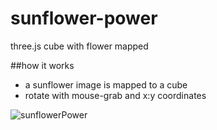 # sunflower-power
three.js cube with flower mapped

##how it works
* a sunflower image is mapped to a cube
* rotate with mouse-grab and x:y coordinates

![sunflowerPower](https://fabigan.files.wordpress.com/2016/05/sunflowerpower.png?w=768)